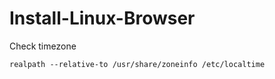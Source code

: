 # Install-Linux-Browser


Check timezone
```
realpath --relative-to /usr/share/zoneinfo /etc/localtime
```
